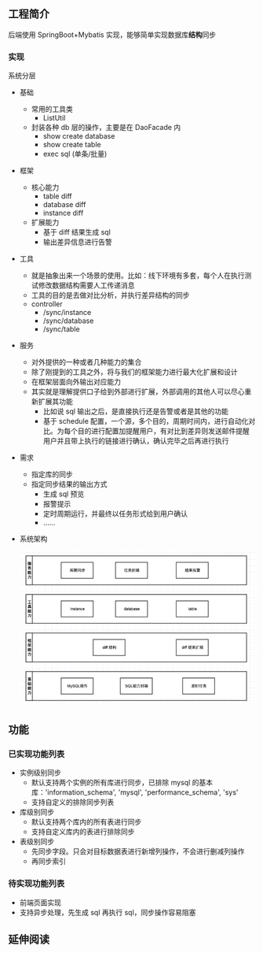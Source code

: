 ## 工程简介

后端使用 SpringBoot+Mybatis 实现，能够简单实现数据库**结构**同步

### 实现

系统分层

* 基础
    * 常用的工具类
        * ListUtil
    * 封装各种 db 层的操作，主要是在 DaoFacade 内
        * show create database
        * show create table
        * exec sql (单条/批量)
* 框架
    * 核心能力
        * table diff
        * database diff
        * instance diff
    * 扩展能力
        * 基于 diff 结果生成 sql
        * 输出差异信息进行告警
* 工具
    * 就是抽象出来一个场景的使用。比如：线下环境有多套，每个人在执行测试修改数据结构需要人工传递消息
    * 工具的目的是去做对比分析，并执行差异结构的同步
    * controller
        * /sync/instance
        * /sync/database
        * /sync/table
* 服务
    * 对外提供的一种或者几种能力的集合
    * 除了刚提到的工具之外，将与我们的框架能力进行最大化扩展和设计
    * 在框架层面向外输出对应能力
    * 其实就是理解提供口子给到外部进行扩展，外部调用的其他人可以尽心重新扩展其功能
        * 比如说 sql 输出之后，是直接执行还是告警或者是其他的功能
        * 基于 schedule 配置，一个源，多个目的，周期时间内，进行自动化对比。为每个目的进行配置加提醒用户，有对比到差异则发送邮件提醒用户并且带上执行的链接进行确认，确认完毕之后再进行执行
* 需求
    * 指定库的同步
    * 指定同步结果的输出方式
        * 生成 sql 预览
        * 报警提示
        * 定时周期运行，并最终以任务形式给到用户确认
        * ……

* 系统架构

  ![img.png](img.png)

## 功能

### 已实现功能列表

* 实例级别同步
    * 默认支持两个实例的所有库进行同步，已排除 mysql 的基本库：'information_schema', 'mysql', 'performance_schema', 'sys'
    * 支持自定义的排除同步列表
* 库级别同步
    * 默认支持两个库内的所有表进行同步
    * 支持自定义库内的表进行排除同步
* 表级别同步
    * 先同步字段。只会对目标数据表进行新增列操作，不会进行删减列操作
    * 再同步索引

### 待实现功能列表

* 前端页面实现
* 支持异步处理，先生成 sql 再执行 sql，同步操作容易阻塞

## 延伸阅读


